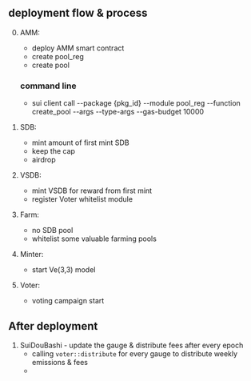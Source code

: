 ## deployment flow & process

0. AMM:

   - deploy AMM smart contract
   - create pool_reg
   - create pool

   ### command line

   - sui client call
     --package {pkg_id}
     --module pool_reg
     --function create_pool
     --args
     --type-args
     --gas-budget 10000

1. SDB:

   - mint amount of first mint SDB
   - keep the cap
   - airdrop

2. VSDB:

   - mint VSDB for reward from first mint
   - register Voter whitelist module

3. Farm:

   - no SDB pool
   - whitelist some valuable farming pools

4. Minter:

   - start Ve(3,3) model

5. Voter:

   - voting campaign start

## After deployment

1. SuiDouBashi - update the gauge & distribute fees after every epoch
   - calling `voter::distribute` for every gauge to distribute weekly emissions & fees
   -
